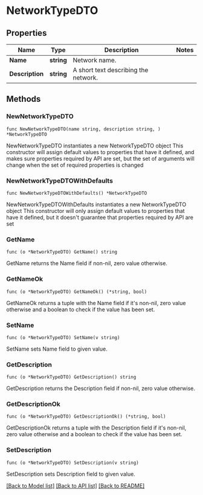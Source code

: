 # NetworkTypeDTO

## Properties

Name | Type | Description | Notes
------------ | ------------- | ------------- | -------------
**Name** | **string** | Network name. | 
**Description** | **string** | A short text describing the network. | 

## Methods

### NewNetworkTypeDTO

`func NewNetworkTypeDTO(name string, description string, ) *NetworkTypeDTO`

NewNetworkTypeDTO instantiates a new NetworkTypeDTO object
This constructor will assign default values to properties that have it defined,
and makes sure properties required by API are set, but the set of arguments
will change when the set of required properties is changed

### NewNetworkTypeDTOWithDefaults

`func NewNetworkTypeDTOWithDefaults() *NetworkTypeDTO`

NewNetworkTypeDTOWithDefaults instantiates a new NetworkTypeDTO object
This constructor will only assign default values to properties that have it defined,
but it doesn't guarantee that properties required by API are set

### GetName

`func (o *NetworkTypeDTO) GetName() string`

GetName returns the Name field if non-nil, zero value otherwise.

### GetNameOk

`func (o *NetworkTypeDTO) GetNameOk() (*string, bool)`

GetNameOk returns a tuple with the Name field if it's non-nil, zero value otherwise
and a boolean to check if the value has been set.

### SetName

`func (o *NetworkTypeDTO) SetName(v string)`

SetName sets Name field to given value.


### GetDescription

`func (o *NetworkTypeDTO) GetDescription() string`

GetDescription returns the Description field if non-nil, zero value otherwise.

### GetDescriptionOk

`func (o *NetworkTypeDTO) GetDescriptionOk() (*string, bool)`

GetDescriptionOk returns a tuple with the Description field if it's non-nil, zero value otherwise
and a boolean to check if the value has been set.

### SetDescription

`func (o *NetworkTypeDTO) SetDescription(v string)`

SetDescription sets Description field to given value.



[[Back to Model list]](../README.md#documentation-for-models) [[Back to API list]](../README.md#documentation-for-api-endpoints) [[Back to README]](../README.md)


